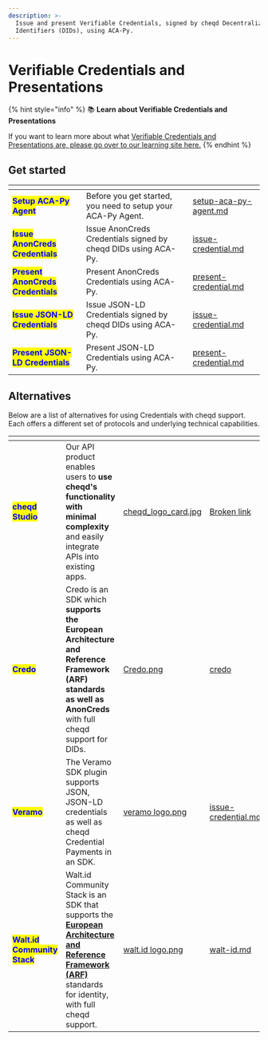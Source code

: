 ```yaml
---
description: >-
  Issue and present Verifiable Credentials, signed by cheqd Decentralized
  Identifiers (DIDs), using ACA-Py.
---
```


# Verifiable Credentials and Presentations

{% hint style="info" %}
:books: **Learn about Verifiable Credentials and Presentations**

If you want to learn more about what [Verifiable Credentials and Presentations are, please go over to our learning site here.](https://learn.cheqd.io/overview/introduction-to-decentralised-identity/what-is-a-verifiable-credential-vc)
{% endhint %}

## Get started

<table data-view="cards"><thead><tr><th></th><th></th><th data-hidden data-card-target data-type="content-ref"></th></tr></thead><tbody><tr><td><mark style="color:blue;"><strong>Setup ACA-Py Agent</strong></mark></td><td>Before you get started, you need to setup your ACA-Py Agent. </td><td><a href="../setup-aca-py-agent.md">setup-aca-py-agent.md</a></td></tr><tr><td><mark style="color:blue;"><strong>Issue AnonCreds</strong><strong> </strong><strong>Credentials</strong></mark></td><td>Issue AnonCreds Credentials signed by cheqd DIDs using ACA-Py.</td><td><a href="anoncreds/issue-credential.md">issue-credential.md</a></td></tr><tr><td><mark style="color:blue;"><strong>Present AnonCreds Credentials</strong></mark></td><td>Present AnonCreds Credentials using ACA-Py.</td><td><a href="anoncreds/present-credential.md">present-credential.md</a></td></tr><tr><td><mark style="color:blue;"><strong>Issue JSON-LD Credentials</strong></mark></td><td>Issue JSON-LD Credentials signed by cheqd DIDs using ACA-Py.</td><td><a href="json-ld/issue-credential.md">issue-credential.md</a></td></tr><tr><td><mark style="color:blue;"><strong>Present JSON-LD Credentials</strong></mark></td><td>Present JSON-LD Credentials using ACA-Py.</td><td><a href="json-ld/present-credential.md">present-credential.md</a></td></tr></tbody></table>

## Alternatives

Below are a list of alternatives for using Credentials with cheqd support. Each offers a different set of protocols and underlying technical capabilities.

<table data-view="cards" data-full-width="false"><thead><tr><th></th><th></th><th data-hidden data-card-cover data-type="files"></th><th data-hidden data-card-target data-type="content-ref"></th></tr></thead><tbody><tr><td><mark style="color:blue;"><strong>cheqd Studio</strong></mark></td><td>Our API product enables users to <strong>use cheqd's functionality with minimal complexity</strong> and easily integrate APIs into existing apps. </td><td><a href="../../../.gitbook/assets/cheqd_logo_card.jpg">cheqd_logo_card.jpg</a></td><td><a href="broken-reference">Broken link</a></td></tr><tr><td><mark style="color:blue;"><strong>Credo</strong></mark></td><td>Credo is an SDK which <strong>supports the European Architecture and Reference Framework (ARF)</strong> <strong>standards as well as AnonCreds</strong> with full cheqd support for DIDs. </td><td><a href="../../../.gitbook/assets/Credo.png">Credo.png</a></td><td><a href="../../credo/">credo</a></td></tr><tr><td><mark style="color:blue;"><strong>Veramo</strong></mark></td><td>The Veramo SDK plugin supports JSON, JSON-LD credentials as well as cheqd Credential Payments in an SDK.</td><td><a href="../../../.gitbook/assets/veramo logo.png">veramo logo.png</a></td><td><a href="../../veramo/credentials-and-presentations/issue-credential.md">issue-credential.md</a></td></tr><tr><td><mark style="color:blue;"><strong>Walt.id Community Stack</strong></mark></td><td>Walt.id Community Stack is an SDK that supports the <a href="https://digital-strategy.ec.europa.eu/en/library/european-digital-identity-architecture-and-reference-framework-outline"><strong>European Architecture and Reference Framework (ARF)</strong></a> standards for identity, with full cheqd support. </td><td><a href="../../../.gitbook/assets/walt.id logo.png">walt.id logo.png</a></td><td><a href="../../walt-id.md">walt-id.md</a></td></tr></tbody></table>

